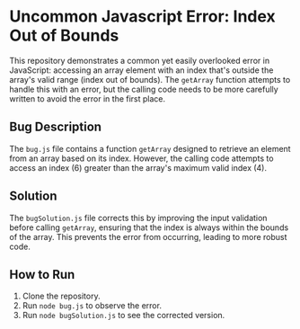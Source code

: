 # Uncommon Javascript Error: Index Out of Bounds

This repository demonstrates a common yet easily overlooked error in JavaScript: accessing an array element with an index that's outside the array's valid range (index out of bounds). The `getArray` function attempts to handle this with an error, but the calling code needs to be more carefully written to avoid the error in the first place.

## Bug Description

The `bug.js` file contains a function `getArray` designed to retrieve an element from an array based on its index.  However, the calling code attempts to access an index (6) greater than the array's maximum valid index (4).

## Solution

The `bugSolution.js` file corrects this by improving the input validation before calling `getArray`, ensuring that the index is always within the bounds of the array. This prevents the error from occurring, leading to more robust code.

## How to Run

1. Clone the repository.
2. Run `node bug.js` to observe the error.
3. Run `node bugSolution.js` to see the corrected version.